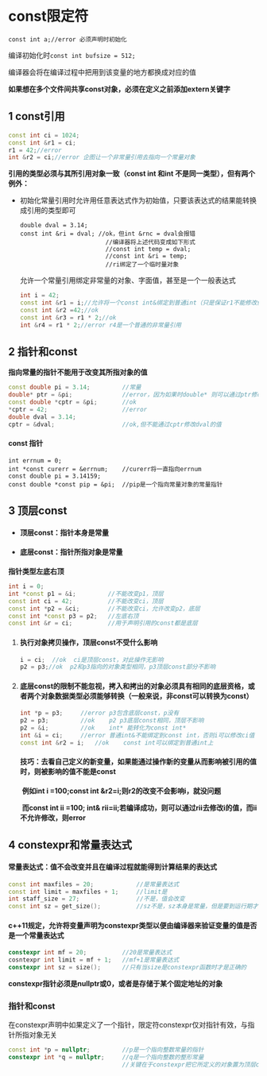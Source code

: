 # const限定符

`const int a;//error 必须声明时初始化`

编译初始化时`const int bufsize = 512;`

编译器会将在编译过程中把用到该变量的地方都换成对应的值

**如果想在多个文件间共享const对象，必须在定义之前添加extern关键字**

## 1	const引用

```cpp
const int ci = 1024;
const int &r1 = ci;
r1 = 42;//error
int &r2 = ci;//error 企图让一个非常量引用去指向一个常量对象
```

**引用的类型必须与其所引用对象一致（const int 和int 不是同一类型），但有两个例外：**

- 初始化常量引用时允许用任意表达式作为初始值，只要该表达式的结果能转换成引用的类型即可

  ```
  double dval = 3.14;
  const int &ri = dval;	//ok，但int &rnc = dval会报错
                          //编译器将上述代码变成如下形式
                          //const int temp = dval;
                          //const int &ri = temp;
                          //ri绑定了一个临时量对象
  ```

  允许一个常量引用绑定非常量的对象、字面值，甚至是一个一般表达式

  ```cpp
  int i = 42;
  const int &r1 = i;//允许将一个const int&绑定到普通int（只是保证r1不能修改值而已）
  const int &r2 =42;//ok
  const int &r3 = r1 * 2;//ok
  int &r4 = r1 * 2;//error r4是一个普通的非常量引用
  ```

## 2	指针和const

**指向常量的指针不能用于改变其所指对象的值**

```cpp
const double pi = 3.14;			//常量
double* ptr = &pi;				//error，因为如果时double* 则可以通过ptr修改pi常量的值，不合理
const double *cptr = &pi;		//ok
*cptr = 42;						//error
double dval = 3.14;
cptr = &dval; 					//ok,但不能通过cptr修改dval的值
```

#### const 指针

```
int errnum = 0;
int *const curerr = &errnum;	//curerr将一直指向errnum
const double pi = 3.14159;
const double *const pip = &pi;	//pip是一个指向常量对象的常量指针
```

## 3	顶层const

- #### **顶层const：指针本身是常量**

- #### **底层const：指针所指对象是常量**

**指针类型左底右顶**

```cpp
int i = 0;
int *const p1 = &i;			//不能改变p1，顶层
const int ci = 42;			//不能改变ci，顶层
const int *p2 = &ci;		//不能改变ci，允许改变p2，底层
const int *const p3 = p2;	//左底右顶
const int &r = ci;			//用于声明引用的const都是底层
```

1. #### 执行**对象拷贝操作，顶层const不受什么影响**

   ```cpp
   i = ci;	//ok  ci是顶层const，对此操作无影响
   p2 = p3;//ok  p2和p3指向的对象类型相同，p3顶层const部分不影响
   ```

2. #### **底层const的限制不能忽视，拷入和拷出的对象必须具有相同的底层资格，或者两个对象数据类型必须能够转换（一般来说，非const可以转换为const）**

   ```cpp
   int *p = p3;		//error p3包含底层const，p没有
   p2 = p3;			//ok	p2 p3底层const相同，顶层不影响
   p2 = &i;			//ok	int* 能转化为const int*
   int &i = ci;		//error	普通int&不能绑定到const int，否则i可以修改ci值
   const int &r2 = i;	//ok 	const int可以绑定到普通int上
   ```

   #### **技巧：去看自己定义的新变量，如果能通过操作新的变量从而影响被引用的值时，则被影响的值不能是const**

   ​		**例如int i =100;const int &r2=i;则r2的改变不会影响i，就没问题**

   ​		**而const int ii =100; int& rii=ii;若编译成功，则可以通过rii去修改i的值，而ii不允许修改，则error**

## 4	constexpr和常量表达式

#### 常量表达式：值不会改变并且在编译过程就能得到计算结果的表达式

```cpp
const int maxfiles = 20;			//是常量表达式
const int limit = maxfiles + 1;		//limit是
int staff_size = 27;				//不是，值会改变
const int sz = get_size();			//sz不是，sz本身是常量，但是要到运行期才能确定值
```

#### **c++11规定，允许将变量声明为constexpr类型以便由编译器来验证变量的值是否是一个常量表达式**

```cpp
constexpr int mf = 20;			//20是常量表达式
cosntexpr int limit = mf + 1;	//mf+1是常量表达式
constexpr int sz = size(); 		//只有当size是constexpr函数时才是正确的
```

**constexpr指针必须是nullptr或0，或者是存储于某个固定地址的对象**

### 指针和const

​	在constexpr声明中如果定义了一个指针，限定符constexpr仅对指针有效，与指针所指对象无关

```cpp
const int *p = nullptr;			//p是一个指向整数常量的指针
constexpr int *q = nullptr;		//q是一个指向整数的整形常量
								//关键在于constexpr把它所定义的对象置为顶层const，即指针本身为常量
```


